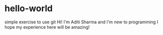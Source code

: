 # hello-world
simple exercise to use git
Hi! I'm Aditi Sharma and I'm new to programming
I hope my experience here will be amazing! 
